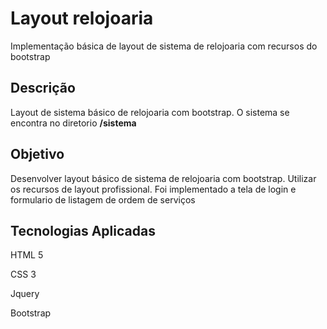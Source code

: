 <h1> Layout relojoaria </h1>
<p>Implementação básica de layout de sistema de relojoaria com recursos do bootstrap</p>

<h2>Descrição</h2>
<p>Layout de sistema básico de relojoaria com bootstrap. O sistema se encontra no diretorio <strong>/sistema</strong></p>

<h2>Objetivo</h2>
<p>Desenvolver layout básico de sistema de relojoaria com bootstrap. 
Utilizar os recursos de layout profissional. Foi implementado a tela de login e formulario de listagem de ordem de serviços</p>
  
<h2>Tecnologias Aplicadas</h2>
<p>HTML 5</p>
<p>CSS 3</p>
<p>Jquery</p>
<p>Bootstrap</p>
